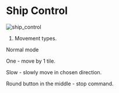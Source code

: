 # Ship Control

![ship_control](http://www.imageup.ru/img94/2900766/ship_control.png)

1) Movement types.

Normal mode

One - move by 1 tile.

Slow - slowly move in chosen direction.



Round button in the middle - stop command.

